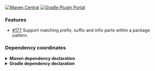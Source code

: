 [![Maven Central](https://img.shields.io/static/v1?label=MavenCentral&message=@project.version@&color=blue)](https://search.maven.org/artifact/@project.groupId@/restrict-imports-enforcer-rule/@project.version@/jar)
[![Gradle Plugin Portal](https://img.shields.io/gradle-plugin-portal/v/@project.pluginId@?versionSuffix=@project.version@)](https://plugins.gradle.org/plugin/@project.pluginId@/@project.version@)

### Features
* [#177](https://github.com/skuzzle/restrict-imports-enforcer-rule/issues/177) Support matching prefix, suffix and infix
parts within a package pattern.

### Dependency coordinates
<details>
    <summary><b>Maven dependency declaration</b></summary>

```xml
<dependency>
    <groupId>@project.groupId@</groupId>
    <artifactId>restrict-imports-enforcer-rule</artifactId>
    <version>@project.version@</version>
</dependency>
```
</details>

<details>
    <summary><b>Gradle dependency declaration</b></summary>

Gradle plugin DSL
```groovy
plugins {
  id("@project.pluginId@") version "@project.version@"
}
```

Gradle Legacy
```groovy
buildscript {
  repositories {
    maven {
      url = uri("https://plugins.gradle.org/m2/")
    }
  }
  dependencies {
    classpath("de.skuzzle.enforcer:restrict-imports-gradle-plugin:@project.version@")
  }
}

apply(plugin = "@project.pluginId@")
```

Gradle version catalog (Toml)
```toml
[plugins]
restrictImports = { id = "@project.pluginId@", version = "@project.version@" }
```
</details>
